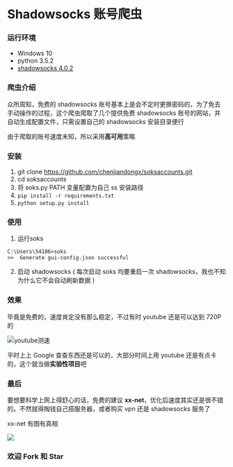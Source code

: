 # Shadowsocks 账号爬虫
### 运行环境 
* Windows 10
* python 3.5.2  
* [shadowsocks 4.0.2](https://github.com/shadowsocks/shadowsocks-windows/releases)

### 爬虫介绍  
 众所周知，免费的 shadowsocks 账号基本上是会不定时更换密码的，为了免去手动操作的过程，这个爬虫爬取了几个提供免费 shadowsocks 账号的网站，并自动生成配置文件，只需设置自己的 shadowsocks 安装目录便行  

 由于爬取的账号速度未知，所以采用**高可用**策略

### 安装
1. git clone https://github.com/chenjiandongx/soksaccounts.git  
2. cd soksaccounts
3. 将 soks.py PATH 变量配置为自己 ss 安装路径
4. ```pip install -r requirements.txt```
5. ```python setup.py install```

### 使用
1. 运行soks
```
C:\Users\54186>soks 
>>  Generate gui-config.json successful
``` 

2. 启动 shadowsocks ( 每次启动 soks 均要重启一次 shadowsocks，我也不知为什么它不会自动刷新数据 )


### 效果
毕竟是免费的，速度肯定没有那么稳定，不过有时 youtube 还是可以达到 720P 的  
 
  ![youtube测速](https://github.com/chenjiandongx/soksaccounts/blob/master/images/youtube_0.png)  
 
平时上上 Google 查查东西还是可以的，大部分时间上用 youtube 还是有点卡的，这个就当做**实验性项目**吧

### 最后
要想要科学上网上得舒心的话，免费的建议 **xx-net**，优化后速度其实还是很不错的。不然就得掏钱自己搭服务器，或者购买 vpn 还是 shadowsocks 服务了  

xx-net 有图有真相  

![](https://github.com/chenjiandongx/soksaccounts/blob/master/images/youtube_1.png)
 

### 欢迎 Fork 和 Star